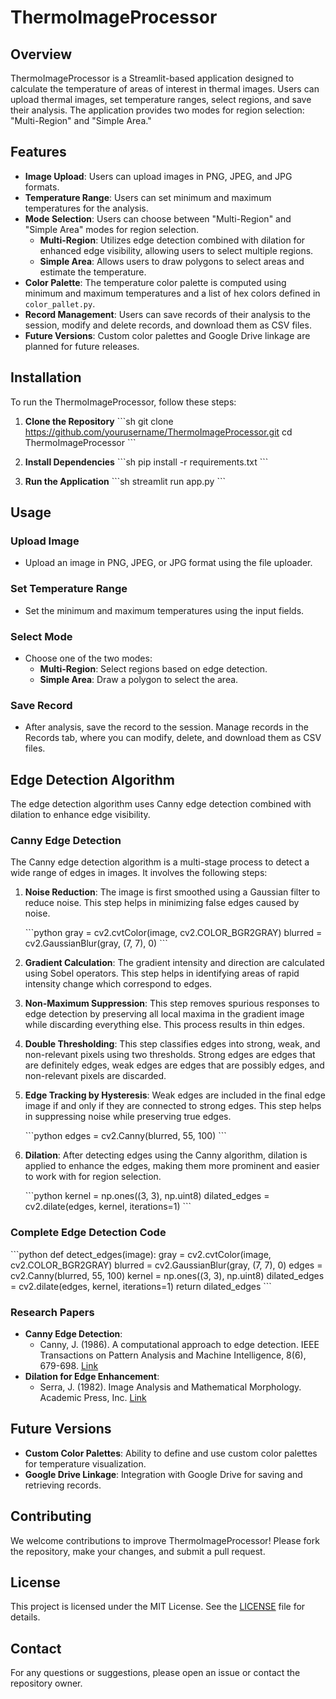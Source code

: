
# ThermoImageProcessor

## Overview

ThermoImageProcessor is a Streamlit-based application designed to calculate the temperature of areas of interest in thermal images. Users can upload thermal images, set temperature ranges, select regions, and save their analysis. The application provides two modes for region selection: "Multi-Region" and "Simple Area."

## Features

- **Image Upload**: Users can upload images in PNG, JPEG, and JPG formats.
- **Temperature Range**: Users can set minimum and maximum temperatures for the analysis.
- **Mode Selection**: Users can choose between "Multi-Region" and "Simple Area" modes for region selection.
  - **Multi-Region**: Utilizes edge detection combined with dilation for enhanced edge visibility, allowing users to select multiple regions.
  - **Simple Area**: Allows users to draw polygons to select areas and estimate the temperature.
- **Color Palette**: The temperature color palette is computed using minimum and maximum temperatures and a list of hex colors defined in `color_pallet.py`.
- **Record Management**: Users can save records of their analysis to the session, modify and delete records, and download them as CSV files.
- **Future Versions**: Custom color palettes and Google Drive linkage are planned for future releases.

## Installation

To run the ThermoImageProcessor, follow these steps:

1. **Clone the Repository**
   \`\`\`sh
   git clone https://github.com/yourusername/ThermoImageProcessor.git
   cd ThermoImageProcessor
   \`\`\`

2. **Install Dependencies**
   \`\`\`sh
   pip install -r requirements.txt
   \`\`\`

3. **Run the Application**
   \`\`\`sh
   streamlit run app.py
   \`\`\`

## Usage

### Upload Image

- Upload an image in PNG, JPEG, or JPG format using the file uploader.

### Set Temperature Range

- Set the minimum and maximum temperatures using the input fields.

### Select Mode

- Choose one of the two modes:
  - **Multi-Region**: Select regions based on edge detection.
  - **Simple Area**: Draw a polygon to select the area.

### Save Record

- After analysis, save the record to the session. Manage records in the Records tab, where you can modify, delete, and download them as CSV files.

## Edge Detection Algorithm

The edge detection algorithm uses Canny edge detection combined with dilation to enhance edge visibility.

### Canny Edge Detection

The Canny edge detection algorithm is a multi-stage process to detect a wide range of edges in images. It involves the following steps:

1. **Noise Reduction**: The image is first smoothed using a Gaussian filter to reduce noise. This step helps in minimizing false edges caused by noise.

    \`\`\`python
    gray = cv2.cvtColor(image, cv2.COLOR_BGR2GRAY)
    blurred = cv2.GaussianBlur(gray, (7, 7), 0)
    \`\`\`

2. **Gradient Calculation**: The gradient intensity and direction are calculated using Sobel operators. This step helps in identifying areas of rapid intensity change which correspond to edges.

3. **Non-Maximum Suppression**: This step removes spurious responses to edge detection by preserving all local maxima in the gradient image while discarding everything else. This process results in thin edges.

4. **Double Thresholding**: This step classifies edges into strong, weak, and non-relevant pixels using two thresholds. Strong edges are edges that are definitely edges, weak edges are edges that are possibly edges, and non-relevant pixels are discarded.

5. **Edge Tracking by Hysteresis**: Weak edges are included in the final edge image if and only if they are connected to strong edges. This step helps in suppressing noise while preserving true edges.

    \`\`\`python
    edges = cv2.Canny(blurred, 55, 100)
    \`\`\`

6. **Dilation**: After detecting edges using the Canny algorithm, dilation is applied to enhance the edges, making them more prominent and easier to work with for region selection.

    \`\`\`python
    kernel = np.ones((3, 3), np.uint8)
    dilated_edges = cv2.dilate(edges, kernel, iterations=1)
    \`\`\`

### Complete Edge Detection Code

\`\`\`python
def detect_edges(image):
    gray = cv2.cvtColor(image, cv2.COLOR_BGR2GRAY)
    blurred = cv2.GaussianBlur(gray, (7, 7), 0)
    edges = cv2.Canny(blurred, 55, 100)
    kernel = np.ones((3, 3), np.uint8)
    dilated_edges = cv2.dilate(edges, kernel, iterations=1)
    return dilated_edges
\`\`\`

### Research Papers

- **Canny Edge Detection**:
  - Canny, J. (1986). A computational approach to edge detection. IEEE Transactions on Pattern Analysis and Machine Intelligence, 8(6), 679-698. [Link](https://ieeexplore.ieee.org/document/4767851)
- **Dilation for Edge Enhancement**:
  - Serra, J. (1982). Image Analysis and Mathematical Morphology. Academic Press, Inc. [Link](https://www.sciencedirect.com/book/9780126372400/image-analysis-and-mathematical-morphology)

## Future Versions

- **Custom Color Palettes**: Ability to define and use custom color palettes for temperature visualization.
- **Google Drive Linkage**: Integration with Google Drive for saving and retrieving records.

## Contributing

We welcome contributions to improve ThermoImageProcessor! Please fork the repository, make your changes, and submit a pull request.

## License

This project is licensed under the MIT License. See the [LICENSE](LICENSE) file for details.

## Contact

For any questions or suggestions, please open an issue or contact the repository owner.
